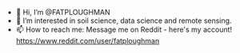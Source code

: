 - 👋 Hi, I’m @FATPLOUGHMAN
- 👀 I’m interested in soil science, data science and remote sensing.
- 📫 How to reach me: Message me on Reddit - here's my account! https://www.reddit.com/user/fatploughman

<!---
FATPLOUGHMAN/FATPLOUGHMAN is a ✨ special ✨ repository because its `README.md` (this file) appears on your GitHub profile.
You can click the Preview link to take a look at your changes.
--->
